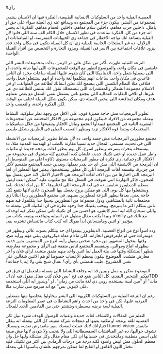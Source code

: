 #رأي 


العصبية القبلية واحد من السلوكيات الانسانية الطبيعية، الفكرة فيها ان الانسان بينتمي لمجموعة من البشر، بيكون جزء من المجتمع ده وبيدافع عنه زي العيلة سواء على حق او باطل، داخلين حرب معاهم، داخلين سلام معاهم، داخلين الحمام معاهم، الفكرة انه يحس انه جزء من كل، الفكرة ساعدت فى تطور الانسان خلال الكام الف سنة اللى فاتوا لان القبلية بتساعد انك تواجه الاخطار فى جماعة زي الحيوانات المفترسة، او الفياضانات او الزلازل، ده غير المنتجات الجانبية للقبلية زي ان كل القبيلة بتكون فى مكان واحد فده بيزود علاقات اجتماعية بين الاسر فى القبيلة، وبيزود التجارة و التخصص بين افراد القبيلة الواحدة.

النزعة القبلية ظهرت بأكتر من شكل على مر الزمن، بدأت بمجموعات البشر اللى عايشين فى مكان واحد، والموضوع اتطور مع الوقت للمجموعات اللى ليها ديانة واحدة، او اللى بيعملوا شغل واحد، الديناميكا اللى كان بتقوم عليها القبيلة ساعات مجرد ان الناس قاعدين فى مكان واحد، ساعات انهم بيتكلموا لغة واحدة او انهم بيشتغلوا شغل واحد، فتلاقى مثلا النظام الكنسي اللى بيسمح انك تعلن انتمائك لطائفة من الطوائف، او فى الاسلام مجموعة الشعائر والمعتقدرات اللى بتسمحلك تقول انك بتنتمي للطائفة دي عن غيرها، او تلاقي النقابات العمالية اللى بتجمع ناس بتشتغل نفس الشغل مع بعض تعملهم هدف ومكان لمناقشة اللى بيخص القبيلة دي، يمكن يكون شكل القبيلة اختلف مع الوقت لكن الفكرة واحدة، والتعصب واحد.

تطوير البرمجيات مش حاجة مميزة قوي، على الاقل من وجهة نظر سلوكية، النشاط بيعمله مجموعة من الافراد فبيتكون ليهم مجموعة من الافكار المختلفة عن المجموعات البشرية التانية فى المجتمع فبيبدأوا التجمع وتبادل الافكار وتنقيحها من خلال ديناميكيات المجتمعات وبتبدأ قوة الافكار تزيد وبيظهر التعصب القبلي فى الطريق بشكل طبيعي.

مجتمع مطورين البرمجيات مش جسد واحد، ده لأن نشاط تطوير البرمجيات من الانشطة اللى فى تحديث مستمر، المجال جديد نسبيا مقارنة بالطب او الهندسة المدنية مثلا، ده بيسمحله يتحرك بسرعة ويتطور اسرع، كل يوم بتظهر لغات برمجة جديدة او مكتبات واطر عمل جديدة او حتي تكنيك جديد، علشان كده المجتمع كله مشترك فى مجموعة من الافكار الدوجمائية، زي فكرة ان مطور البرمجيات مستوي ذكاؤه اعلي من المتوسط، او ان البرمجة من الانشطة اللى مش اي حد يقدر يعملها، وبعدين جسد المجتمع متقسم لأكتر من جزيرة، بيقسمه لغات البرمجة اللى كل مطور بيستخدمها، بيعتبر فيها المطور ان لغة البرمجة اللى اختارها من بين الاف لغات البرمجة هي الاختيار الامثل لانه حتي يغسل بيها الصحون، فاكر النهاردة انني شوفت فى الشغل مثلا مج مكتوب عليه "ممكن ابعت ايميل من امك لجدتك بلغة R"، معظم الديفلوبرز شايفين ده فى لغة البرمجة اللى اختاروها وبيشتغلوا بيها كل يوم، اللى هو ممكن يروح يغسل بيها الصحون عادي لانها بتنفع لكل حاجة يعني، بعدها بيظهر النزعة لمطورين بعينهم، فى مجتمع المطورين ربنا ابتلانا زي مجتمعات تانية بالمشاهير، ودول مجموعة من المطورين بيحبوا جدا يتكلموا، فيه منهم ناس بتتكلم اكتر ما بتبرمج، وبيحب يفتيلك جدا وجهة نظره فى ان التكنيك اللى بيعمله ده واللى سبحان الله ليه اسم كاتشي، هو احسن من اي تكنيك تاني ممكن تفكر فيه لوحدك، وبيبدأ يكتب مقال مطول عن اسبابه ودوافعه، ويتبعه بكتاب من o'reilly مع تالك فى مؤتمر او اتنين ومابينساش ابدأ يقولك انه كتب كتاب ماتنساش تشتريه بقي.

وده اسوأ نوع من انواع العصبية، الديفلوبرز بيتبعوا اي حد بيتكلم بصوت عالي وبيظهر فى مؤتمرات حتي لو مايعرفوش انجازاته، لكن مادام معاه ميكروفون يبقى مهم ورأيه صح، وقتها بيتحول المشهور من مجرد شخص بيقول رأيه، لنوع من المبشرين بدين جديد، بيظهرله اتباع وموالين، وبيتقسم المجتمع لناس متفقة فى الرأي و مجموعة معارضة، بتظهر المشكلة وقتها فى بيئة العمل لما اتنين واحد منهم متفق متشدد لرأي فلان و أخر معارض متشدد، الموضوع بيكون بيحطم الاعصاب خصوصا لو هم الاتنين شغالين على نفس المشروع، طيب هنمشي بأي رأي؟ نسأل شيخ بقى ولا إيه يا جماعة؟

الموضوع متكرر و ممل وبيبين قد ايه وجاهة النشاط اللى بتعمله مابتعمل اي فرق فى تفكير الشخص النقدي، كل الناس بتقع فى فخ "بس فلان كتب مقال بيقول فيه ان الTDD مات" أو "مين لسة بيستخدم روبي دي لغة ماتت من زمان"، او "ويندوز ايه اللى استخدمه على لابتوبي بس" مع انه مبرمج سى شارب مثلا.

رغم ان النزعة القبلية من السلوكيات الكريهة اللى البشر بيحاولوا يتخلصوا منها مفضلين الفردية عليها، لكن فى واحد من احدث واهم النشاطات فى عصر المعلومات النزعة القبلية لسة برضه مسيطرة وبتنتشر حتي بين القادمين الجدد للمجال.

التعلم من المقالات واكتشاف لغات جديدة وتقنيات للوصول للهدف شىء نبيل لكن العصبية للغة برمجة او مكتبة بعينها او منتجات شركة معينة، كل اللى بيعمله انه بيقلل اختياراتك لانك عملت لنفسك سور ماتقدرش تعديه، وبيعملك tunnel vision مابتقدر تشوف حواليها، ده غير المناقشات السفسطائية اللى ولا بتجيب ولا بتودي لانها مش مبنية على اسس منطقية ومابتخدش فى حسبانها ان لكل مقام مقال وكل مشكلة وليها حل وان معظم الحلول مش ابيض واسود لكنه درجة من درجات الرمادي بين اكتر من تكنيك، فليه تختار اللون الغامق او الفاتح لما ممكن تمزجهم علشان يناسبوا اللى بتعمله.
